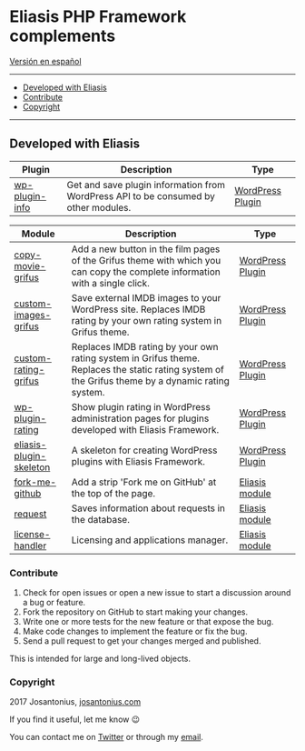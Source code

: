 # Eliasis PHP Framework complements

[Versión en español](README-ES.md)

---

- [Developed with Eliasis](#developed-with-eliasis)
- [Contribute](#contribute)
- [Copyright](#copyright)

---

## Developed with Eliasis
| Plugin | Description | Type
| --- | --- | --- |
| [wp-plugin-info](https://github.com/Josantonius/WP_Plugin-Info) | Get and save plugin information from WordPress API to be consumed by other modules. | [WordPress Plugin](https://github.com/Josantonius/WP_Plugin-Info)

| Module | Description | Type
| --- | --- | --- |
| [copy-movie-grifus](https://github.com/Josantonius/Copy-Movie-Grifus.git) | Add a new button in the film pages of the Grifus theme with which you can copy the complete information with a single click. | [WordPress Plugin](https://github.com/Josantonius/Extensions-For-Grifus.git)
| [custom-images-grifus](https://github.com/Josantonius/Custom-Images-Grifus.git) | Save external IMDB images to your WordPress site. Replaces IMDB rating by your own rating system in Grifus theme. | [WordPress Plugin](https://github.com/Josantonius/Extensions-For-Grifus.git)
| [custom-rating-grifus](https://github.com/Josantonius/Custom-Rating-Grifus.git) | Replaces IMDB rating by your own rating system in Grifus theme. Replaces the static rating system of the Grifus theme by a dynamic rating system. | [WordPress Plugin](https://github.com/Josantonius/Extensions-For-Grifus.git)
| [wp-plugin-rating](https://github.com/Josantonius/WP_Plugin-Rating) | Show plugin rating in WordPress administration pages for plugins developed with Eliasis Framework. | [WordPress Plugin](https://github.com/Josantonius/WP_Plugin-Rating)
| [eliasis-plugin-skeleton](https://github.com/Eliasis-Framework/WordPress-Plugin) | A skeleton for creating WordPress plugins with Eliasis Framework. | [WordPress Plugin](https://github.com/Eliasis-Framework/WordPress-Plugin)
| [fork-me-github](https://github.com/Eliasis-Framework/fork-me-github) | Add a strip 'Fork me on GitHub' at the top of the page. | [Eliasis module](https://github.com/Eliasis-Framework/Eliasis)
| [request](https://github.com/Eliasis-Framework/request) | Saves information about requests in the database. | [Eliasis module](https://github.com/Eliasis-Framework/Eliasis)
| [license-handler](https://bitbucket.org/eliasis-framework/license-handler) | Licensing and applications manager. | [Eliasis module](https://github.com/Eliasis-Framework/Eliasis)

### Contribute
1. Check for open issues or open a new issue to start a discussion around a bug or feature.
1. Fork the repository on GitHub to start making your changes.
1. Write one or more tests for the new feature or that expose the bug.
1. Make code changes to implement the feature or fix the bug.
1. Send a pull request to get your changes merged and published.

This is intended for large and long-lived objects.

### Copyright

2017 Josantonius, [josantonius.com](https://josantonius.com/)

If you find it useful, let me know :wink:

You can contact me on [Twitter](https://twitter.com/Josantonius) or through my [email](mailto:hello@josantonius.com).